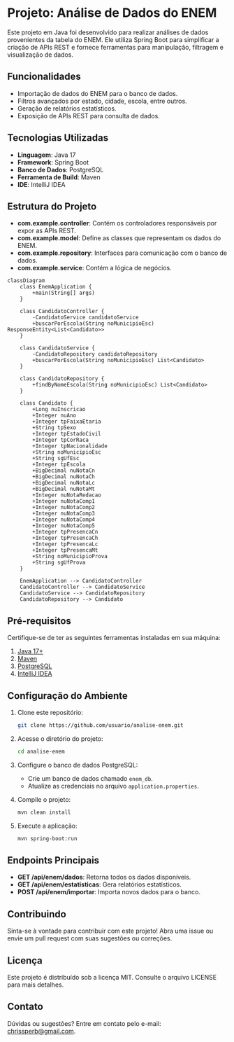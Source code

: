 # Projeto: Análise de Dados do ENEM

Este projeto em Java foi desenvolvido para realizar análises de dados provenientes da tabela do ENEM. Ele utiliza Spring Boot para simplificar a criação de APIs REST e fornece ferramentas para manipulação, filtragem e visualização de dados.

## Funcionalidades

- Importação de dados do ENEM para o banco de dados.
- Filtros avançados por estado, cidade, escola, entre outros.
- Geração de relatórios estatísticos.
- Exposição de APIs REST para consulta de dados.

## Tecnologias Utilizadas

- **Linguagem**: Java 17
- **Framework**: Spring Boot
- **Banco de Dados**: PostgreSQL
- **Ferramenta de Build**: Maven
- **IDE**: IntelliJ IDEA

## Estrutura do Projeto

- **com.example.controller**: Contém os controladores responsáveis por expor as APIs REST.
- **com.example.model**: Define as classes que representam os dados do ENEM.
- **com.example.repository**: Interfaces para comunicação com o banco de dados.
- **com.example.service**: Contém a lógica de negócios.

```mermaid
classDiagram
    class EnemApplication {
        +main(String[] args)
    }

    class CandidatoController {
        -CandidatoService candidatoService
        +buscarPorEscola(String noMunicipioEsc) ResponseEntity<List<Candidato>>
    }

    class CandidatoService {
        -CandidatoRepository candidatoRepository
        +buscarPorEscola(String noMunicipioEsc) List<Candidato>
    }

    class CandidatoRepository {
        +findByNomeEscola(String noMunicipioEsc) List<Candidato>
    }

    class Candidato {
        +Long nuInscricao
        +Integer nuAno
        +Integer tpFaixaEtaria
        +String tpSexo
        +Integer tpEstadoCivil
        +Integer tpCorRaca
        +Integer tpNacionalidade
        +String noMunicipioEsc
        +String sgUfEsc
        +Integer tpEscola
        +BigDecimal nuNotaCn
        +BigDecimal nuNotaCh
        +BigDecimal nuNotaLc
        +BigDecimal nuNotaMt
        +Integer nuNotaRedacao
        +Integer nuNotaComp1
        +Integer nuNotaComp2
        +Integer nuNotaComp3
        +Integer nuNotaComp4
        +Integer nuNotaComp5
        +Integer tpPresencaCn
        +Integer tpPresencaCh
        +Integer tpPresencaLc
        +Integer tpPresencaMt
        +String noMunicipioProva
        +String sgUfProva
    }

    EnemApplication --> CandidatoController
    CandidatoController --> CandidatoService
    CandidatoService --> CandidatoRepository
    CandidatoRepository --> Candidato

```

## Pré-requisitos

Certifique-se de ter as seguintes ferramentas instaladas em sua máquina:

1. [Java 17+](https://www.oracle.com/java/technologies/javase-downloads.html)
2. [Maven](https://maven.apache.org/install.html)
3. [PostgreSQL](https://www.postgresql.org/download/)
4. [IntelliJ IDEA](https://www.jetbrains.com/idea/)

## Configuração do Ambiente

1. Clone este repositório:
   ```bash
   git clone https://github.com/usuario/analise-enem.git
   ```

2. Acesse o diretório do projeto:
   ```bash
   cd analise-enem
   ```

3. Configure o banco de dados PostgreSQL:
   - Crie um banco de dados chamado `enem_db`.
   - Atualize as credenciais no arquivo `application.properties`.

4. Compile o projeto:
   ```bash
   mvn clean install
   ```

5. Execute a aplicação:
   ```bash
   mvn spring-boot:run
   ```

## Endpoints Principais

- **GET /api/enem/dados**: Retorna todos os dados disponíveis.
- **GET /api/enem/estatisticas**: Gera relatórios estatísticos.
- **POST /api/enem/importar**: Importa novos dados para o banco.

## Contribuindo

Sinta-se à vontade para contribuir com este projeto! Abra uma issue ou envie um pull request com suas sugestões ou correções.

## Licença

Este projeto é distribuído sob a licença MIT. Consulte o arquivo LICENSE para mais detalhes.

## Contato

Dúvidas ou sugestões? Entre em contato pelo e-mail: [chrissperb@gmail.com](mailto:chrissperb@gmail.com).
